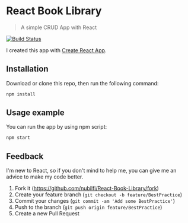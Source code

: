 # React Book Library

> A simple CRUD App with React

[![Build Status](https://travis-ci.org/nubilfi/React-Book-Library.svg?branch=master)](https://travis-ci.org/nubilfi/React-Book-Library)

I created this app with [Create React App](https://github.com/facebookincubator/create-react-app). 

## Installation

Download or clone this repo, then run the following command:

```sh
npm install
```

## Usage example

You can run the app by using npm script:

```sh
npm start
```

## Feedback

I'm new to React, so if you don't mind to help me, you can give me an advice to make my code better.

1. Fork it (<https://github.com/nubilfi/React-Book-Library/fork>)
2. Create your feature branch (`git checkout -b feature/BestPractice`)
3. Commit your changes (`git commit -am 'Add some BestPractice'`)
4. Push to the branch (`git push origin feature/BestPractice`)
5. Create a new Pull Request